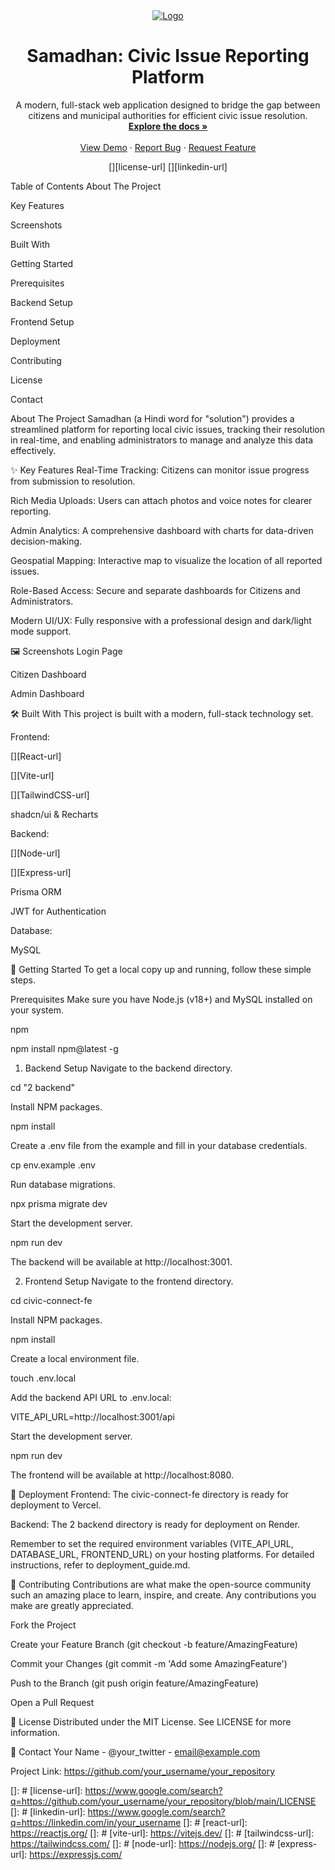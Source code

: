 <div align="center">
<a href="#">
<img src="https://www.google.com/search?q=https://placehold.co/150x150/2563EB/FFFFFF%3Ftext%3DS%26font%3Draleway" alt="Logo">
</a>
<h1 align="center">Samadhan: Civic Issue Reporting Platform</h1>
<p align="center">
A modern, full-stack web application designed to bridge the gap between citizens and municipal authorities for efficient civic issue resolution.
<br />
<a href="#"><strong>Explore the docs »</strong></a>
<br />
<br />
<a href="https://www.google.com/search?q=https://your-frontend-app-name.vercel.app">View Demo</a>
·
<a href="#">Report Bug</a>
·
<a href="#">Request Feature</a>
</p>
</div>

<div align="center">

[][license-url]
[][linkedin-url]

</div>

Table of Contents
About The Project

Key Features

Screenshots

Built With

Getting Started

Prerequisites

Backend Setup

Frontend Setup

Deployment

Contributing

License

Contact

About The Project
Samadhan (a Hindi word for "solution") provides a streamlined platform for reporting local civic issues, tracking their resolution in real-time, and enabling administrators to manage and analyze this data effectively.

✨ Key Features
Real-Time Tracking: Citizens can monitor issue progress from submission to resolution.

Rich Media Uploads: Users can attach photos and voice notes for clearer reporting.

Admin Analytics: A comprehensive dashboard with charts for data-driven decision-making.

Geospatial Mapping: Interactive map to visualize the location of all reported issues.

Role-Based Access: Secure and separate dashboards for Citizens and Administrators.

Modern UI/UX: Fully responsive with a professional design and dark/light mode support.

🖼️ Screenshots
Login Page

Citizen Dashboard

Admin Dashboard







🛠️ Built With
This project is built with a modern, full-stack technology set.

Frontend:

[][React-url]

[][Vite-url]

[][TailwindCSS-url]

shadcn/ui & Recharts

Backend:

[][Node-url]

[][Express-url]

Prisma ORM

JWT for Authentication

Database:

MySQL

🚀 Getting Started
To get a local copy up and running, follow these simple steps.

Prerequisites
Make sure you have Node.js (v18+) and MySQL installed on your system.

npm

npm install npm@latest -g

1. Backend Setup
Navigate to the backend directory.

cd "2 backend"

Install NPM packages.

npm install

Create a .env file from the example and fill in your database credentials.

cp env.example .env

Run database migrations.

npx prisma migrate dev

Start the development server.

npm run dev

The backend will be available at http://localhost:3001.

2. Frontend Setup
Navigate to the frontend directory.

cd civic-connect-fe

Install NPM packages.

npm install

Create a local environment file.

touch .env.local

Add the backend API URL to .env.local:

VITE_API_URL=http://localhost:3001/api

Start the development server.

npm run dev

The frontend will be available at http://localhost:8080.

🚢 Deployment
Frontend: The civic-connect-fe directory is ready for deployment to Vercel.

Backend: The 2 backend directory is ready for deployment on Render.

Remember to set the required environment variables (VITE_API_URL, DATABASE_URL, FRONTEND_URL) on your hosting platforms. For detailed instructions, refer to deployment_guide.md.

🤝 Contributing
Contributions are what make the open-source community such an amazing place to learn, inspire, and create. Any contributions you make are greatly appreciated.

Fork the Project

Create your Feature Branch (git checkout -b feature/AmazingFeature)

Commit your Changes (git commit -m 'Add some AmazingFeature')

Push to the Branch (git push origin feature/AmazingFeature)

Open a Pull Request

📄 License
Distributed under the MIT License. See LICENSE for more information.

📧 Contact
Your Name - @your_twitter - email@example.com

Project Link: https://github.com/your_username/your_repository

<!-- MARKDOWN LINKS & IMAGES -->

[]: #
[license-url]: https://www.google.com/search?q=https://github.com/your_username/your_repository/blob/main/LICENSE
[]: #
[linkedin-url]: https://www.google.com/search?q=https://linkedin.com/in/your_username
[]: #
[react-url]: https://reactjs.org/
[]: #
[vite-url]: https://vitejs.dev/
[]: #
[tailwindcss-url]: https://tailwindcss.com/
[]: #
[node-url]: https://nodejs.org/
[]: #
[express-url]: https://expressjs.com/
